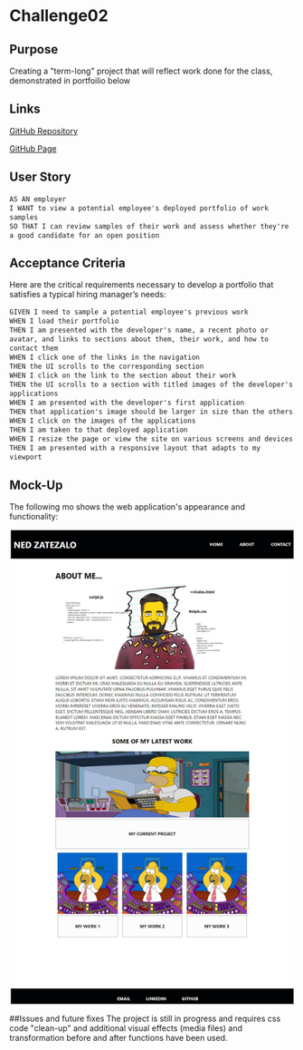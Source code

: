 # Challenge02

## Purpose

Creating a "term-long" project that will reflect work done for the class, demonstrated in portfoilio below

## Links

[GitHub Repository](https://github.com/NebsterOne/Challenge02) 

[GitHub Page](https://nebsterone.github.io/Challenge02)

## User Story

```
AS AN employer
I WANT to view a potential employee's deployed portfolio of work samples
SO THAT I can review samples of their work and assess whether they're a good candidate for an open position
```


## Acceptance Criteria

Here are the critical requirements necessary to develop a portfolio that satisfies a typical hiring manager’s needs:

```
GIVEN I need to sample a potential employee's previous work
WHEN I load their portfolio
THEN I am presented with the developer's name, a recent photo or avatar, and links to sections about them, their work, and how to contact them
WHEN I click one of the links in the navigation
THEN the UI scrolls to the corresponding section
WHEN I click on the link to the section about their work
THEN the UI scrolls to a section with titled images of the developer's applications
WHEN I am presented with the developer's first application
THEN that application's image should be larger in size than the others
WHEN I click on the images of the applications
THEN I am taken to that deployed application
WHEN I resize the page or view the site on various screens and devices
THEN I am presented with a responsive layout that adapts to my viewport
```


## Mock-Up

The following mo shows the web application's appearance and functionality:

![portfolio demo](./assets/images/mockup.jpg)

##Issues and future fixes
The project is still in progress and requires css code "clean-up" and additional visual effects (media files) and transformation before and after functions have been used. 


